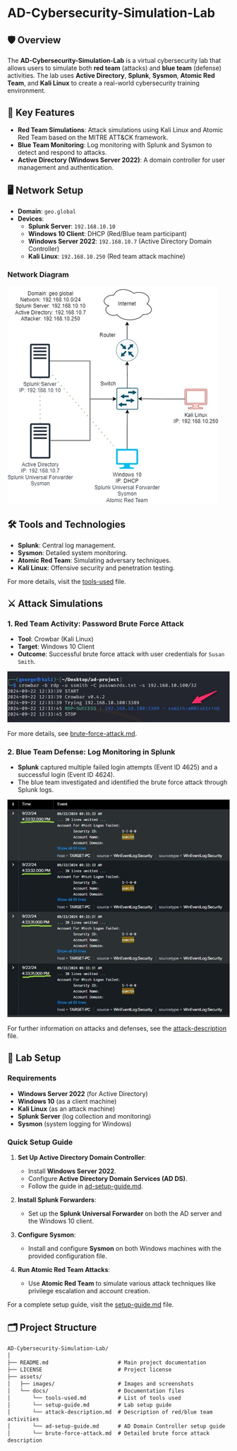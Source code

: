 # AD-Cybersecurity-Simulation-Lab

## 🛡️ Overview

The **AD-Cybersecurity-Simulation-Lab** is a virtual cybersecurity lab that allows users to simulate both **red team** (attacks) and **blue team** (defense) activities. The lab uses **Active Directory**, **Splunk**, **Sysmon**, **Atomic Red Team**, and **Kali Linux** to create a real-world cybersecurity training environment.

## 🔑 Key Features
- **Red Team Simulations**: Attack simulations using Kali Linux and Atomic Red Team based on the MITRE ATT&CK framework.
- **Blue Team Monitoring**: Log monitoring with Splunk and Sysmon to detect and respond to attacks.
- **Active Directory (Windows Server 2022)**: A domain controller for user management and authentication.

## 🖥️ Network Setup
- **Domain**: `geo.global`
- **Devices**:
  - **Splunk Server**: `192.168.10.10`
  - **Windows 10 Client**: DHCP (Red/Blue team participant)
  - **Windows Server 2022**: `192.168.10.7` (Active Directory Domain Controller)
  - **Kali Linux**: `192.168.10.250` (Red team attack machine)

### Network Diagram
![Network Diagram](./assets/images/network_diagram.jpg)

## 🛠️ Tools and Technologies
- **Splunk**: Central log management.
- **Sysmon**: Detailed system monitoring.
- **Atomic Red Team**: Simulating adversary techniques.
- **Kali Linux**: Offensive security and penetration testing.

For more details, visit the [tools-used](./tools-used.md) file.

## ⚔️ Attack Simulations

### 1. Red Team Activity: Password Brute Force Attack
- **Tool**: Crowbar (Kali Linux)
- **Target**: Windows 10 Client
- **Outcome**: Successful brute force attack with user credentials for `Susan Smith`.

![Brute Force Log](./assets/images/kali_crowbar.png)

For more details, see [brute-force-attack.md](./brute-force-attack.md).

### 2. Blue Team Defense: Log Monitoring in Splunk
- **Splunk** captured multiple failed login attempts (Event ID 4625) and a successful login (Event ID 4624).
- The blue team investigated and identified the brute force attack through Splunk logs.

![Splunk Log Analysis](./assets/images/splunk_bruteforce.png)

For further information on attacks and defenses, see the [attack-description](./attack-description.md) file.

## 🚀 Lab Setup

### Requirements
- **Windows Server 2022** (for Active Directory)
- **Windows 10** (as a client machine)
- **Kali Linux** (as an attack machine)
- **Splunk Server** (log collection and monitoring)
- **Sysmon** (system logging for Windows)

### Quick Setup Guide
1. **Set Up Active Directory Domain Controller**:
   - Install **Windows Server 2022**.
   - Configure **Active Directory Domain Services (AD DS)**.
   - Follow the guide in [ad-setup-guide.md](./ad-setup-guide.md).
   
2. **Install Splunk Forwarders**:
   - Set up the **Splunk Universal Forwarder** on both the AD server and the Windows 10 client.

3. **Configure Sysmon**:
   - Install and configure **Sysmon** on both Windows machines with the provided configuration file.

4. **Run Atomic Red Team Attacks**:
   - Use **Atomic Red Team** to simulate various attack techniques like privilege escalation and account creation.

For a complete setup guide, visit the [setup-guide.md](./setup-guide.md) file.

## 🗂️ Project Structure

```plaintext
AD-Cybersecurity-Simulation-Lab/
│
├── README.md                      # Main project documentation
├── LICENSE                        # Project license
├── assets/
│   ├── images/                    # Images and screenshots
│   └── docs/                      # Documentation files
│       └── tools-used.md          # List of tools used
│       └── setup-guide.md         # Lab setup guide
│       └── attack-description.md  # Description of red/blue team activities
│       └── ad-setup-guide.md      # AD Domain Controller setup guide
│       └── brute-force-attack.md  # Detailed brute force attack description
